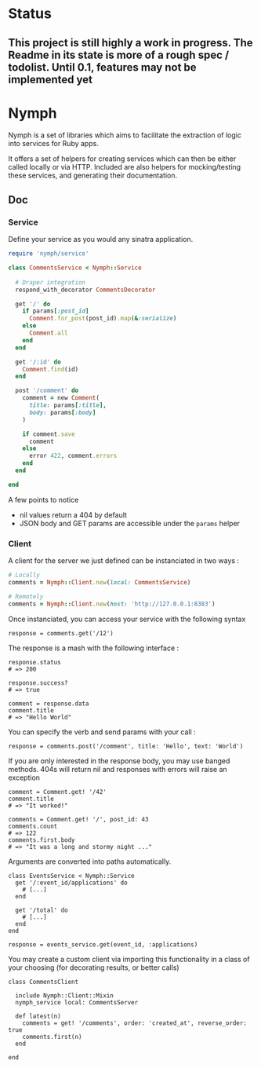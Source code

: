 # Status

## This project is still highly a work in progress. The Readme in its state is more of a rough spec / todolist. Until 0.1, features may not be implemented yet

# Nymph


Nymph is a set of libraries which aims to facilitate the extraction of logic into services for Ruby apps.

It offers a set of helpers for creating services which can then be either called locally or via HTTP. Included are also helpers for mocking/testing these services, and generating their documentation.


## Doc

### Service

Define your service as you would any sinatra application.

```ruby
require 'nymph/service'

class CommentsService < Nymph::Service
  
  # Draper integration
  respond_with_decorator CommentsDecorator

  get '/' do
    if params[:post_id]
      Comment.for_post(post_id).map(&:serialize)
    else
      Comment.all
    end
  end

  get '/:id' do
    Comment.find(id)
  end

  post '/comment' do
    comment = new Comment(
      title: params[:title],
      body: params[:body]
    )

    if comment.save
      comment
    else
      error 422, comment.errors
    end
  end

end
```

A few points to notice
 - nil values return a 404 by default
 - JSON body and GET params are accessible under the `params` helper


### Client

A client for the server we just defined can be instanciated in two ways : 

```ruby
# Locally
comments = Nymph::Client.new(local: CommentsService)

# Remotely
comments = Nymph::Client.new(host: 'http://127.0.0.1:8383')
```

Once instanciated, you can access your service with the following syntax

```
response = comments.get('/12')
```

The response is a mash with the following interface :
```
response.status
# => 200

response.success?
# => true

comment = response.data
comment.title
# => "Hello World"
```

You can specify the verb and send params with your call :
```
response = comments.post('/comment', title: 'Hello', text: 'World')
```

If you are only interested in the response body, you may use banged methods. 404s will return nil and responses with errors will raise an exception
```
comment = Comment.get! '/42'
comment.title
# => "It worked!"

comments = Comment.get! '/', post_id: 43
comments.count
# => 122
comments.first.body
# => "It was a long and stormy night ..."
```

Arguments are converted into paths automatically.
```
class EventsService < Nymph::Service
  get '/:event_id/applications' do
    # [...]
  end

  get '/total' do
    # [...]
  end
end

response = events_service.get(event_id, :applications)
```

You may create a custom client via importing this functionality in a class of your choosing (for decorating results, or better calls)

```
class CommentsClient
  
  include Nymph::Client::Mixin
  nymph_service local: CommentsServer

  def latest(n)
    comments = get! '/comments', order: 'created_at', reverse_order: true
    comments.first(n)
  end

end
```
